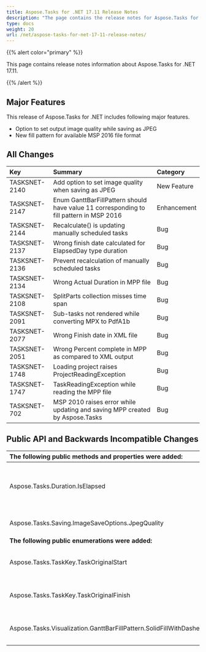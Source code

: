 ```yaml
---
title: Aspose.Tasks for .NET 17.11 Release Notes
description: "The page contains the release notes for Aspose.Tasks for .NET 17.11."
type: docs
weight: 20
url: /net/aspose-tasks-for-net-17-11-release-notes/
---
```


{{% alert color="primary" %}}

This page contains release notes information about Aspose.Tasks for .NET 17.11.

{{% /alert %}}

## **Major Features**
This release of Aspose.Tasks for .NET includes following major features.

- Option to set output image quality while saving as JPEG
- New fill pattern for available MSP 2016 file format

## **All Changes**
|**Key**|**Summary**|**Category**|
| :- | :- | :- |
|TASKSNET-2140|Add option to set image quality when saving as JPEG|New Feature|
|TASKSNET-2147|Enum GanttBarFillPattern should have value 11 corresponding to fill pattern in MSP 2016|Enhancement|
|TASKSNET-2144|Recalculate() is updating manually scheduled tasks|Bug|
|TASKSNET-2137|Wrong finish date calculated for ElapsedDay type duration|Bug|
|TASKSNET-2136|Prevent recalculation of manually scheduled tasks|Bug|
|TASKSNET-2134|Wrong Actual Duration in MPP file|Bug|
|TASKSNET-2108|SplitParts collection misses time span|Bug|
|TASKSNET-2091|Sub-tasks not rendered while converting MPX to PdfA1b|Bug|
|TASKSNET-2077|Wrong Finish date in XML file|Bug|
|TASKSNET-2051|Wrong Percent complete in MPP as compared to XML output|Bug|
|TASKSNET-1748|Loading project raises ProjectReadingException|Bug|
|TASKSNET-1747|TaskReadingException while reading the MPP file|Bug|
|TASKSNET-702|MSP 2010 raises error while updating and saving MPP created by Aspose.Tasks|Bug|

## **Public API and Backwards Incompatible Changes**

|**The following public methods and properties were added:**|**Description**|
| :- | :- |
|Aspose.Tasks.Duration.IsElapsed|Gets a value indicating whether time unit is elapsed.|
|Aspose.Tasks.Saving.ImageSaveOptions.JpegQuality|Gets or sets a JPEG quality.|
|**The following public enumerations were added:**|**Description**|
|Aspose.Tasks.TaskKey.TaskOriginalStart|Represents the original start (Task) field.|
|Aspose.Tasks.TaskKey.TaskOriginalFinish|Represents the original finish (Task) field.|
|Aspose.Tasks.Visualization.GanttBarFillPattern.SolidFillWithDashedBorder|Solid with dashed border pattern.|


